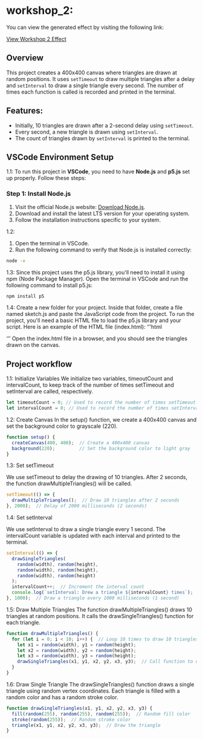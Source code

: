 # workshop_2:

You can view the generated effect by visiting the following link:

[View Workshop 2 Effect](  https://tianhui1112.github.io/workshop-2/)


## Overview
This project creates a 400x400 canvas where triangles are drawn at random positions. It uses `setTimeout` to draw multiple triangles after a delay and `setInterval` to draw a single triangle every second. The number of times each function is called is recorded and printed in the terminal.

## Features: 
- Initially, 10 triangles are drawn after a 2-second delay using `setTimeout`. 
- Every second, a new triangle is drawn using `setInterval`. 
- The count of triangles drawn by `setInterval` is printed to the terminal.

## VSCode Environment Setup
1.1:
To run this project in **VSCode**, you need to have **Node.js** and **p5.js** set up properly. Follow these steps:
### Step 1: Install Node.js
1. Visit the official Node.js website: [Download Node.js](https://nodejs.org/en/download/).
2. Download and install the latest LTS version for your operating system.
3. Follow the installation instructions specific to your system.

1.2:
1. Open the terminal in VSCode.
2. Run the following command to verify that Node.js is installed correctly:
```bash 
node -v
```

1.3:
Since this project uses the p5.js library, you'll need to install it using npm (Node Package Manager).
Open the terminal in VSCode and run the following command to install p5.js:
```bash 
npm install p5
```

1.4:
Create a new folder for your project.
Inside that folder, create a file named sketch.js and paste the JavaScript code from the project.
To run the project, you'll need a basic HTML file to load the p5.js library and your script. Here is an example of the HTML file (index.html):
‘’’html
<!DOCTYPE html>
<html lang="en">
<head>
  <meta charset="UTF-8">
  <meta name="viewport" content="width=device-width, initial-scale=1.0">
  <title>Interactive Triangle Drawing</title>
  <script src="node_modules/p5/lib/p5.js"></script> <!-- Path to p5.js -->
  <script src="sketch.js"></script> <!-- Your JavaScript file -->
</head>
<body>
</body>
</html>

‘’’
Open the index.html file in a browser, and you should see the triangles drawn on the canvas.


## Project workflow

1.1:  Initialize Variables
We initialize two variables, timeoutCount and intervalCount, to keep track of the number of times setTimeout and setInterval are called, respectively.

```javascript
let timeoutCount = 0; // Used to record the number of times setTimeout is called
let intervalCount = 0; // Used to record the number of times setInterval is called
```

1.2: Create Canvas
In the setup() function, we create a 400x400 canvas and set the background color to grayscale (220).

```javascript
function setup() {
  createCanvas(400, 400);  // Create a 400x400 canvas
  background(220);         // Set the background color to light gray
}

```

1.3: Set setTimeout

We use setTimeout to delay the drawing of 10 triangles. After 2 seconds, the function drawMultipleTriangles() will be called.

```javascript
setTimeout(() => {
  drawMultipleTriangles();  // Draw 10 triangles after 2 seconds
}, 2000);  // Delay of 2000 milliseconds (2 seconds)

```


1.4: Set setInterval

We use setInterval to draw a single triangle every 1 second. The intervalCount variable is updated with each interval and printed to the terminal.
```javascript
setInterval(() => {
  drawSingleTriangles(
    random(width), random(height),
    random(width), random(height),
    random(width), random(height)
  );
  intervalCount++;  // Increment the interval count
  console.log(`setInterval: Drew a triangle ${intervalCount} times`);  // Log the count to terminal
}, 1000);  // Draw a triangle every 1000 milliseconds (1 second)


```
1.5: Draw Multiple Triangles
The function drawMultipleTriangles() draws 10 triangles at random positions. It calls the drawSingleTriangles() function for each triangle.
```javascript
function drawMultipleTriangles() {
  for (let i = 0; i < 10; i++) {  // Loop 10 times to draw 10 triangles
    let x1 = random(width), y1 = random(height);
    let x2 = random(width), y2 = random(height);
    let x3 = random(width), y3 = random(height);
    drawSingleTriangles(x1, y1, x2, y2, x3, y3);  // Call function to draw each triangle
  }
}


```

1.6: Draw Single Triangle
The drawSingleTriangles() function draws a single triangle using random vertex coordinates. Each triangle is filled with a random color and has a random stroke color.
```javascript
function drawSingleTriangles(x1, y1, x2, y2, x3, y3) {
  fill(random(255), random(255), random(255));  // Random fill color
  stroke(random(255));  // Random stroke color
  triangle(x1, y1, x2, y2, x3, y3);  // Draw the triangle
}



```
